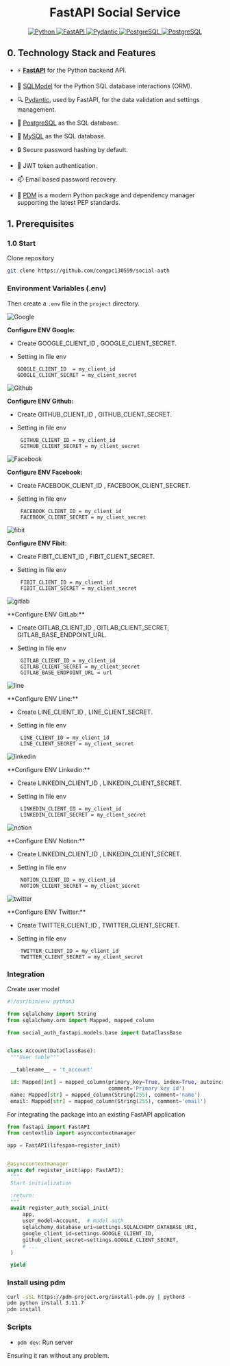 <h1 align="center"> FastAPI Social Service</h1>
<p align="center">
  <a href="">
    <img src="https://img.shields.io/badge/Python-3776AB?style=for-the-badge&logo=python&logoColor=white" alt="Python">
  </a>
  <a href="https://fastapi.tiangolo.com">
    <img src="https://img.shields.io/badge/FastAPI-005571?style=for-the-badge&logo=fastapi" alt="FastAPI">
  </a>
  <a href="https://docs.pydantic.dev/2.4/">
    <img src="https://img.shields.io/badge/Pydantic-E92063?logo=pydantic&logoColor=fff&style=for-the-badge" alt="Pydantic">
  </a>
  <a href="https://www.postgresql.org">
    <img src="https://img.shields.io/badge/PostgreSQL-316192?style=for-the-badge&logo=postgresql&logoColor=white" alt="PostgreSQL">
  </a>
<a href="https://www.mysql.com">
    <img src="https://img.shields.io/badge/MySQL-005C84?style=for-the-badge&logo=mysql&logoColor=white" alt="PostgreSQL">
</a>
</p>

## 0. Technology Stack and Features

- ⚡ [**FastAPI**](https://fastapi.tiangolo.com) for the Python backend API.
- 🧰 [SQLModel](https://sqlmodel.tiangolo.com) for the Python SQL database interactions (ORM).
- 🔍 [Pydantic](https://docs.pydantic.dev), used by FastAPI, for the data validation and settings management.
- 💾 [PostgreSQL](https://www.postgresql.org) as the SQL database.
- 💾 [MySQL](https://www.postgresql.org) as the SQL database.
- 🔒 Secure password hashing by default.
- 🔑 JWT token authentication.
- 📫 Email based password recovery.

- 🎨 [PDM](https://pdm-project.org/latest/) is a modern Python package and dependency manager supporting the latest PEP
  standards.

## 1. Prerequisites

### 1.0 Start

Clone repository

```sh
git clone https://github.com/congpc130599/social-auth
```

### Environment Variables (.env)

Then create a `.env` file in the `project` directory.


<p> 
    <img src="https://img.shields.io/badge/google-4285F4?style=for-the-badge&logo=google&logoColor=red" alt="Google">
</p>

**Configure ENV Google:**

- Create GOOGLE_CLIENT_ID , GOOGLE_CLIENT_SECRET.
- Setting in file env

   ```env
   GOOGLE_CLIENT_ID  = my_client_id
   GOOGLE_CLIENT_SECRET = my_client_secret
   ```

<p> 
    <img src="https://img.shields.io/badge/github-181717?style=for-the-badge&logo=github&logoColor=white" alt="Github">
</p>

**Configure ENV Github:**

- Create GITHUB_CLIENT_ID , GITHUB_CLIENT_SECRET.
- Setting in file env

   ```env
    GITHUB_CLIENT_ID = my_client_id
    GITHUB_CLIENT_SECRET = my_client_secret
   ```

<p> 
    <img src="https://img.shields.io/badge/facebook-0866FF?style=for-the-badge&logo=facebook&logoColor=white" alt="Facebook">
</p>

**Configure ENV Facebook:**

- Create FACEBOOK_CLIENT_ID , FACEBOOK_CLIENT_SECRET.
- Setting in file env

   ```env
    FACEBOOK_CLIENT_ID = my_client_id
    FACEBOOK_CLIENT_SECRET = my_client_secret
   ```

<p> 
    <img src="https://img.shields.io/badge/fitbit-00B0B9?style=for-the-badge&logo=fitbit&logoColor=white" alt="fibit">
</p>

**Configure ENV Fibit:**

- Create FIBIT_CLIENT_ID , FIBIT_CLIENT_SECRET.
- Setting in file env

   ```env
    FIBIT_CLIENT_ID = my_client_id
    FIBIT_CLIENT_SECRET = my_client_secret
   ```

<p> 
    <img src="https://img.shields.io/badge/gitlab-FC6D26?style=for-the-badge&logo=gitlab&logoColor=white" alt="gitlab">
</p>
**Configure ENV GitLab:**

- Create GITLAB_CLIENT_ID , GITLAB_CLIENT_SECRET, GITLAB_BASE_ENDPOINT_URL.
- Setting in file env

   ```env
    GITLAB_CLIENT_ID = my_client_id
    GITLAB_CLIENT_SECRET = my_client_secret
    GITLAB_BASE_ENDPOINT_URL = url
   ```

<p> 
    <img src="https://img.shields.io/badge/line-00C300?style=for-the-badge&logo=line&logoColor=white" alt="line">
</p>
**Configure ENV Line:**

- Create LINE_CLIENT_ID , LINE_CLIENT_SECRET.
- Setting in file env

   ```env
    LINE_CLIENT_ID = my_client_id
    LINE_CLIENT_SECRET = my_client_secret
   ```

<p> 
    <img src="https://img.shields.io/badge/linkedin-0A66C2?style=for-the-badge&logo=linkedin&logoColor=white" alt="linkedin">
</p>
**Configure ENV Linkedin:**

- Create LINKEDIN_CLIENT_ID , LINKEDIN_CLIENT_SECRET.
- Setting in file env

   ```env
    LINKEDIN_CLIENT_ID = my_client_id
    LINKEDIN_CLIENT_SECRET = my_client_secret
   ```

<p> 
    <img src="https://img.shields.io/badge/notion-000000?style=for-the-badge&logo=notion&logoColor=white" alt="notion">
</p>
**Configure ENV Notion:**

- Create LINKEDIN_CLIENT_ID , LINKEDIN_CLIENT_SECRET.
- Setting in file env

   ```env
    NOTION_CLIENT_ID = my_client_id
    NOTION_CLIENT_SECRET = my_client_secret
   ```

<p> 
    <img src="https://img.shields.io/badge/Twitter-1DA1F2?style=for-the-badge&logo=twitter&logoColor=white" alt="twitter">
</p>
**Configure ENV Twitter:**

- Create TWITTER_CLIENT_ID , TWITTER_CLIENT_SECRET.
- Setting in file env

   ```env
    TWITTER_CLIENT_ID = my_client_id
    TWITTER_CLIENT_SECRET = my_client_secret
   ```

### Integration
Create user model

   ```python
#!/usr/bin/env python3

from sqlalchemy import String
from sqlalchemy.orm import Mapped, mapped_column

from social_auth_fastapi.models.base import DataClassBase


class Account(DataClassBase):
    """User table"""

    __tablename__ = 't_account'

    id: Mapped[int] = mapped_column(primary_key=True, index=True, autoincrement=True, sort_order=-999,
                                    comment='Primary key id')
    name: Mapped[str] = mapped_column(String(255), comment='name')
    email: Mapped[str] = mapped_column(String(255), comment='email')

   ```


For integrating the package into an existing FastAPI application

   ```python
from fastapi import FastAPI
from contextlib import asynccontextmanager

app = FastAPI(lifespan=register_init)


@asynccontextmanager
async def register_init(app: FastAPI):
    """
    Start initialization
  
    :return:
    """
    await register_auth_social_init(
        app,
        user_model=Account,  # model auth
        sqlalchemy_database_uri=settings.SQLALCHEMY_DATABASE_URI,
        google_client_id=settings.GOOGLE_CLIENT_ID,
        github_client_secret=settings.GOOGLE_CLIENT_SECRET,
        # ...
    )

    yield
   ```

### Install using pdm

```sh
curl -sSL https://pdm-project.org/install-pdm.py | python3 -
pdm python install 3.11.7
pdm install
```

### Scripts

- `pdm dev`: Run server

Ensuring it ran without any problem.


